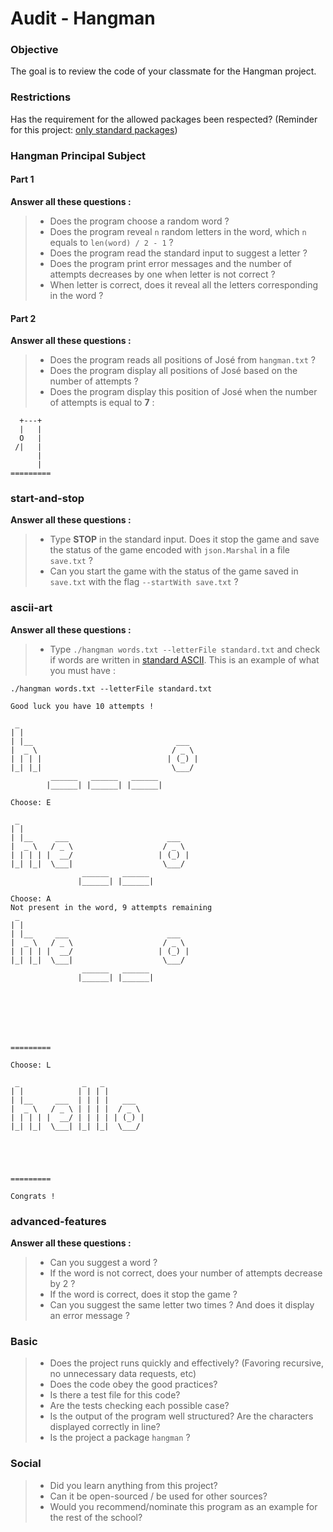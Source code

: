 # Audit - Hangman

### Objective 

The goal is to review the code of your classmate for the Hangman project.

### Restrictions

Has the requirement for the allowed packages been respected? (Reminder for this project: [only standard packages](https://pkg.go.dev/std))

### Hangman Principal Subject

#### Part 1

**Answer all these questions :**

> - Does the program choose a random word ?
> - Does the program reveal ```n``` random letters in the word, which ```n``` equals to ```len(word) / 2 - 1``` ?
> - Does the program read the standard input to suggest a letter ?
> - Does the program print error messages and the number of attempts decreases by one when letter is not correct ?
> - When letter is correct, does it reveal all the letters corresponding in the word ?

#### Part 2

**Answer all these questions :**

> - Does the program reads all positions of José from ```hangman.txt``` ?
> - Does the program display all positions of José based on the number of attempts ?
> - Does the program display this position of José when the number of attempts is equal to **7** :

```
  +---+  
  |   |  
  O   |  
 /|   |  
      |  
      |  
=========
```

### start-and-stop

**Answer all these questions :**

> - Type **STOP** in the standard input. Does it stop the game and save the status of the game encoded with ```json.Marshal``` in a file ```save.txt``` ?
> - Can you start the game with the status of the game saved in ```save.txt``` with the flag ```--startWith save.txt``` ?

### ascii-art

**Answer all these questions :**

> - Type ```./hangman words.txt --letterFile standard.txt``` and check if words are written in [standard ASCII](https://lyon-ynov-campus.github.io/YTrack/subjects/hangman/dictionnary/standard.txt).
This is an example of what you must have :

```
./hangman words.txt --letterFile standard.txt

Good luck you have 10 attempts !

 _
| |
| |__                                ___
|  _ \                              / _ \
| | | |                            | (_) |
|_| |_|                             \___/
         ______   ______   ______
        |______| |______| |______|
    
Choose: E

 _
| |
| |__     ___                      ___
|  _ \   / _ \                    / _ \
| | | | |  __/                   | (_) |
|_| |_|  \___|                    \___/
                ______   ______
               |______| |______|

Choose: A
Not present in the word, 9 attempts remaining
 _
| |
| |__     ___                      ___
|  _ \   / _ \                    / _ \
| | | | |  __/                   | (_) |
|_| |_|  \___|                    \___/
                ______   ______
               |______| |______|
   






=========

Choose: L

 _              _   _
| |            | | | |
| |__     ___  | | | |   ___
|  _ \   / _ \ | | | |  / _ \
| | | | |  __/ | | | | | (_) |
|_| |_|  \___| |_| |_|  \___/





=========

Congrats !
```

### advanced-features

**Answer all these questions :**

> - Can you suggest a word ?
> - If the word is not correct, does your number of attempts decrease by 2 ?
> - If the word is correct, does it stop the game ?
> - Can you suggest the same letter two times ? And does it display an error message ?



### Basic

> - Does the project runs quickly and effectively? (Favoring recursive, no unnecessary data requests, etc)
> - Does the code obey the good practices?
> - Is there a test file for this code?
> - Are the tests checking each possible case?
> - Is the output of the program well structured? Are the characters displayed correctly in line?
> - Is the project a package ```hangman``` ?

### Social

> - Did you learn anything from this project?
> - Can it be open-sourced / be used for other sources?
> - Would you recommend/nominate this program as an example for the rest of the school?
<br>
